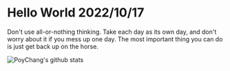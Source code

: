 # Hello World 2022/10/17

Don't use all-or-nothing thinking. Take each day as its own day, and don't worry about it if you mess up one day. The most important thing you can do is just get back up on the horse.

![PoyChang's github stats](https://github-readme-stats.vercel.app/api?username=poychang&show_icons=true&theme=dracula)
